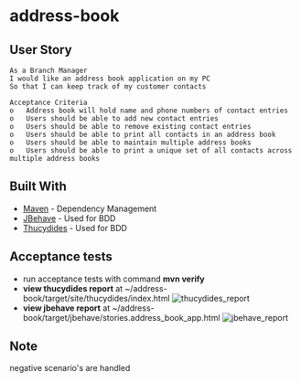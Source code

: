# address-book

## User Story
```
As a Branch Manager
I would like an address book application on my PC
So that I can keep track of my customer contacts

Acceptance Criteria
o	Address book will hold name and phone numbers of contact entries
o	Users should be able to add new contact entries
o	Users should be able to remove existing contact entries
o	Users should be able to print all contacts in an address book
o	Users should be able to maintain multiple address books
o	Users should be able to print a unique set of all contacts across multiple address books
```
## Built With
* [Maven](https://maven.apache.org/) - Dependency Management
* [JBehave](http://jbehave.org/) - Used for BDD
* [Thucydides](http://www.thucydides.info/) - Used for BDD

## Acceptance tests
* run acceptance tests with command **mvn verify**
* **view thucydides report** at ~/address-book/target/site/thucydides/index.html
![thucydides_report](https://user-images.githubusercontent.com/12387336/31316150-75c7d214-ac73-11e7-89bc-2bc2bcc49bcb.PNG)
* **view jbehave report** at ~/address-book/target/jbehave/stories.address_book_app.html
![jbehave_report](https://user-images.githubusercontent.com/12387336/31316187-3b841ed6-ac74-11e7-8c5d-efa151a5ab11.PNG)


## Note
negative scenario's are handled
